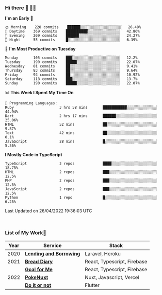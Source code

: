 ### Hi there 👋 🧑‍💻



<!--START_SECTION:waka-->
**I'm an Early 🐤** 

```text
🌞 Morning    228 commits    ██████░░░░░░░░░░░░░░░░░░░   26.48% 
🌆 Daytime    369 commits    ██████████░░░░░░░░░░░░░░░   42.86% 
🌃 Evening    209 commits    ██████░░░░░░░░░░░░░░░░░░░   24.27% 
🌙 Night      55 commits     █░░░░░░░░░░░░░░░░░░░░░░░░   6.39%

```
📅 **I'm Most Productive on Tuesday** 

```text
Monday       105 commits    ███░░░░░░░░░░░░░░░░░░░░░░   12.2% 
Tuesday      190 commits    █████░░░░░░░░░░░░░░░░░░░░   22.07% 
Wednesday    81 commits     ██░░░░░░░░░░░░░░░░░░░░░░░   9.41% 
Thursday     83 commits     ██░░░░░░░░░░░░░░░░░░░░░░░   9.64% 
Friday       94 commits     ██░░░░░░░░░░░░░░░░░░░░░░░   10.92% 
Saturday     118 commits    ███░░░░░░░░░░░░░░░░░░░░░░   13.7% 
Sunday       190 commits    █████░░░░░░░░░░░░░░░░░░░░   22.07%

```


📊 **This Week I Spent My Time On** 

```text
💬 Programming Languages: 
Ruby                     3 hrs 58 mins       ███████████░░░░░░░░░░░░░░   44.94% 
Dart                     2 hrs 17 mins       ██████░░░░░░░░░░░░░░░░░░░   25.86% 
HTML                     52 mins             ██░░░░░░░░░░░░░░░░░░░░░░░   9.87% 
Text                     42 mins             ██░░░░░░░░░░░░░░░░░░░░░░░   8.1% 
JavaScript               28 mins             █░░░░░░░░░░░░░░░░░░░░░░░░   5.36%

```

**I Mostly Code in TypeScript** 

```text
TypeScript               3 repos             ████░░░░░░░░░░░░░░░░░░░░░   18.75% 
HTML                     2 repos             ███░░░░░░░░░░░░░░░░░░░░░░   12.5% 
PHP                      2 repos             ███░░░░░░░░░░░░░░░░░░░░░░   12.5% 
JavaScript               2 repos             ███░░░░░░░░░░░░░░░░░░░░░░   12.5% 
Python                   1 repo              █░░░░░░░░░░░░░░░░░░░░░░░░   6.25%

```



 Last Updated on 26/04/2022 19:36:03 UTC
<!--END_SECTION:waka-->


<br />

### List of My Work🚀

| Year | Service | Stack |
|--|--|--|
| 2020 | [**Lending and Borrowing**](https://lending-and-borrowing.herokuapp.com/) | Laravel, Heroku |
| 2021 | [**Bread Diary**](https://bread-diary-web.web.app/) | React, Typescript, Firebase |
|  | [**Goal for Me**](https://goal-for-me.web.app/) | React, Typescript, Firebase |
| 2022 | [**PokeNuxt**](https://pokenuxt.vercel.app/) | Nuxt, Javascript, Vercel |
|  | [**Do it or not**](https://apps.apple.com/jp/app/do-it-or-not/id1613818865) | Flutter |